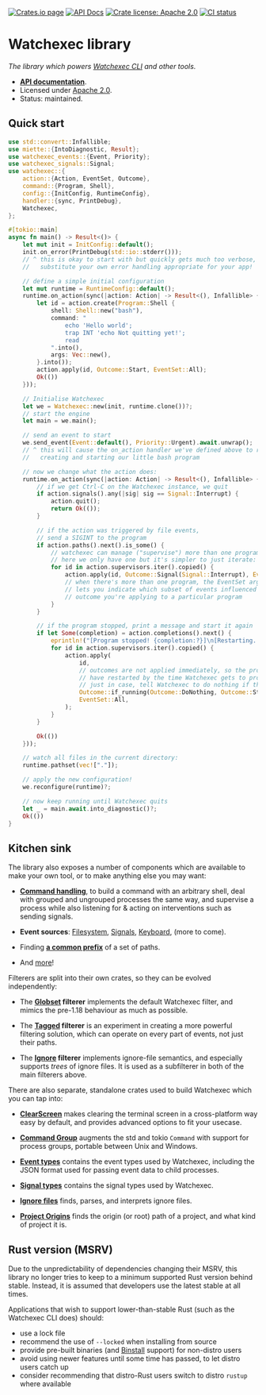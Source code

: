 [![Crates.io page](https://badgen.net/crates/v/watchexec)](https://crates.io/crates/watchexec)
[![API Docs](https://docs.rs/watchexec/badge.svg)][docs]
[![Crate license: Apache 2.0](https://badgen.net/badge/license/Apache%202.0)][license]
[![CI status](https://github.com/watchexec/watchexec/actions/workflows/check.yml/badge.svg)](https://github.com/watchexec/watchexec/actions/workflows/check.yml)

# Watchexec library

_The library which powers [Watchexec CLI](https://watchexec.github.io) and other tools._

- **[API documentation][docs]**.
- Licensed under [Apache 2.0][license].
- Status: maintained.

[docs]: https://docs.rs/watchexec
[license]: ../../LICENSE


## Quick start

```rust ,no_run
use std::convert::Infallible;
use miette::{IntoDiagnostic, Result};
use watchexec_events::{Event, Priority};
use watchexec_signals::Signal;
use watchexec::{
    action::{Action, EventSet, Outcome},
    command::{Program, Shell},
    config::{InitConfig, RuntimeConfig},
    handler::{sync, PrintDebug},
    Watchexec,
};

#[tokio::main]
async fn main() -> Result<()> {
    let mut init = InitConfig::default();
    init.on_error(PrintDebug(std::io::stderr()));
    // ^ this is okay to start with but quickly gets much too verbose,
    //   substitute your own error handling appropriate for your app!

    // define a simple initial configuration
    let mut runtime = RuntimeConfig::default();
    runtime.on_action(sync(|action: Action| -> Result<(), Infallible> {
        let id = action.create(Program::Shell {
            shell: Shell::new("bash"),
            command: "
                echo 'Hello world';
                trap INT 'echo Not quitting yet!';
                read
            ".into(),
            args: Vec::new(),
        }.into());
        action.apply(id, Outcome::Start, EventSet::All);
        Ok(())
    }));

    // Initialise Watchexec
    let we = Watchexec::new(init, runtime.clone())?;
    // start the engine
    let main = we.main();

    // send an event to start
    we.send_event(Event::default(), Priority::Urgent).await.unwrap();
    // ^ this will cause the on_action handler we've defined above to run,
    //   creating and starting our little bash program

    // now we change what the action does:
    runtime.on_action(sync(|action: Action| -> Result<(), Infallible> {
        // if we get Ctrl-C on the Watchexec instance, we quit
        if action.signals().any(|sig| sig == Signal::Interrupt) {
            action.quit();
            return Ok(());
        }

        // if the action was triggered by file events,
        // send a SIGINT to the program
        if action.paths().next().is_some() {
            // watchexec can manage ("supervise") more than one program;
            // here we only have one but it's simpler to just iterate:
            for id in action.supervisors.iter().copied() {
                action.apply(id, Outcome::Signal(Signal::Interrupt), EventSet::All);
                // when there's more than one program, the EventSet argument ^
                // lets you indicate which subset of events influenced the
                // outcome you're applying to a particular program
            }
        }

        // if the program stopped, print a message and start it again
        if let Some(completion) = action.completions().next() {
            eprintln!("[Program stopped! {completion:?}]\n[Restarting...]");
            for id in action.supervisors.iter().copied() {
                action.apply(
                    id,
                    // outcomes are not applied immediately, so the program might already
                    // have restarted by the time Watchexec gets to processing this outcome.
                    // just in case, tell Watchexec to do nothing if the program is running:
                    Outcome::if_running(Outcome::DoNothing, Outcome::Start),
                    EventSet::All,
                );
            }
        }

        Ok(())
    }));

    // watch all files in the current directory:
    runtime.pathset(vec!["."]);

    // apply the new configuration!
    we.reconfigure(runtime)?;

    // now keep running until Watchexec quits
    let _ = main.await.into_diagnostic()?;
    Ok(())
}
```


## Kitchen sink

The library also exposes a number of components which are available to make your own tool, or to
make anything else you may want:

- **[Command handling](https://docs.rs/watchexec/2/watchexec/command/index.html)**, to
  build a command with an arbitrary shell, deal with grouped and ungrouped processes the same way,
  and supervise a process while also listening for & acting on interventions such as sending signals.

- **Event sources**: [Filesystem](https://docs.rs/watchexec/2/watchexec/fs/index.html),
  [Signals](https://docs.rs/watchexec/2/watchexec/signal/index.html),
  [Keyboard](https://docs.rs/watchexec/2/watchexec/keyboard/index.html),
  (more to come).

- Finding **[a common prefix](https://docs.rs/watchexec/2/watchexec/paths/fn.common_prefix.html)**
  of a set of paths.

- And [more][docs]!

Filterers are split into their own crates, so they can be evolved independently:

- The **[Globset](https://docs.rs/watchexec-filterer-globset) filterer** implements the default
  Watchexec filter, and mimics the pre-1.18 behaviour as much as possible.

- The **[Tagged](https://docs.rs/watchexec-filterer-tagged) filterer** is an experiment in creating
  a more powerful filtering solution, which can operate on every part of events, not just their
  paths.

- The **[Ignore](https://docs.rs/watchexec-filterer-ignore) filterer** implements ignore-file
  semantics, and especially supports _trees_ of ignore files. It is used as a subfilterer in both
  of the main filterers above.

There are also separate, standalone crates used to build Watchexec which you can tap into:

- **[ClearScreen](https://docs.rs/clearscreen)** makes clearing the terminal screen in a
  cross-platform way easy by default, and provides advanced options to fit your usecase.

- **[Command Group](https://docs.rs/command-group)** augments the std and tokio `Command` with
  support for process groups, portable between Unix and Windows.

- **[Event types](https://docs.rs/watchexec-events)** contains the event types used by Watchexec,
  including the JSON format used for passing event data to child processes.

- **[Signal types](https://docs.rs/watchexec-signals)** contains the signal types used by Watchexec.

- **[Ignore files](https://docs.rs/ignore-files)** finds, parses, and interprets ignore files.

- **[Project Origins](https://docs.rs/project-origins)** finds the origin (or root) path of a
  project, and what kind of project it is.

## Rust version (MSRV)

Due to the unpredictability of dependencies changing their MSRV, this library no longer tries to
keep to a minimum supported Rust version behind stable. Instead, it is assumed that developers use
the latest stable at all times.

Applications that wish to support lower-than-stable Rust (such as the Watchexec CLI does) should:
- use a lock file
- recommend the use of `--locked` when installing from source
- provide pre-built binaries (and [Binstall](https://github.com/cargo-bins/cargo-binstall) support) for non-distro users
- avoid using newer features until some time has passed, to let distro users catch up
- consider recommending that distro-Rust users switch to distro `rustup` where available

